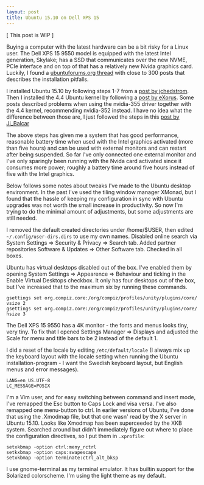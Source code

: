 ```yaml
---
layout: post
title: Ubuntu 15.10 on Dell XPS 15
---
```


[ This post is WIP ]

Buying a computer with the latest hardware can be a bit risky for a Linux user.
The Dell XPS 15 9550 model is equipped with the latest Intel generation,
Skylake; has a SSD that communicates over the new NVME, PCIe interface and on
top of that has a relatively new Nvida graphics card. Luckily, I found
a [ubuntuforums.org thread][forumthread] with close to 300 posts that describes
the installation pitfalls.

I installed Ubuntu 15.10 by following steps 1-7 from a [post by
jchedstrom][install]. Then I installed the 4.4 Ubuntu kernel by following a
[post by eXorus][kernel]. Some posts described problems when using the
nvidia-355 driver together with the 4.4 kernel, recommending nvidia-352
instead. I have no idea what the difference between those are, I just followed
the steps in this [post by Ji_Balcar][nvidia]

[forumthread]: http://ubuntuforums.org/showthread.php?t=2301071
[install]: http://ubuntuforums.org/showthread.php?t=2301071&p=13382949#post13382949
[kernel]: htp://ubuntuforums.org/showthread.php?t=2301071&page=21&p=13425368#post13425368
[nvidia]:http://ubuntuforums.org/showthread.php?t=2301071&page=22&p=13429727#post13429727

The above steps has given me a system that has good performance, reasonable
battery time when used with the Intel graphics activated (more than five hours)
and can be used with external monitors and can restart after being suspended.
So far I've only connected one external monitor and I've only sparingly been
running with the Nvida card activated since it consumes more power; roughly a
battery time around five hours instead of five with the Intel graphics. 

Below follows some notes about tweaks I've made to the Ubuntu desktop
environment. In the past I've used the tiling window manager XMonad, but I
found that the hassle of keeping my configuration in sync with Ubuntu upgrades
was not worth the small increase in productivity. So now I'm trying to do the
minimal amount of adjustments, but some adjustments are still needed.

I removed the default created directories under /home/$USER, then edited
`~/.config/user-dirs.dirs` to use my own names. Disabled online search via
System Settings => Security & Privacy => Search tab. Added partner repositories
Software & Updates => Other Software tab. Checked in all boxes.

Ubuntu has virtual desktops disabled out of the box. I've enabled them by
opening System Settings => Appearence => Behaviour and ticking in the Enable
Virtual Desktops checkbox. It only has four desktops out of the box, but I've
increased that to the maximum six by running these commands.

    gsettings set org.compiz.core:/org/compiz/profiles/unity/plugins/core/ vsize 2
    gsettings set org.compiz.core:/org/compiz/profiles/unity/plugins/core/ hsize 3

The Dell XPS 15 9550 has a 4K monitor - the fonts and menus looks tiny, very
tiny. To fix that I opened Settings Manager => Displays and adjusted the Scale
for menu and title bars to be 2 instead of the default 1.

I did a reset of the locale by editing `/etc/default/locale` (I always mix up the
keyboard layout with the locale setting when running the Ubuntu
installation-program - I want the Swedish keyboard layout, but English menus and
error messages).

    LANG=en_US.UTF-8
    LC_MESSAGE=POSIX

I'm a Vim user, and for easy switching between command and insert mode, I've
remapped the Esc button to Caps Lock and visa versa. I've also remapped one
menu-button to ctrl. In earlier versions of Ubuntu, I've done that using the
.Xmodmap file, but that one wasn' read by the X server in Ubuntu 15.10. Looks
like Xmodmap has been superceeded by the XKB system. Searched around but didn't
immediately figure out where to place the configuration directives, so I put
them in `.xprofile`:

    setxkbmap -option ctrl:meny_rctrl
    setkxbmap -option caps:swapescape
    setxkbmap -option terminate:ctrl_alt_bksp

I use gnome-terminal as my terminal emulator. It has builtin support for the
Solarized colorscheme. I'm using the light theme as my default.

